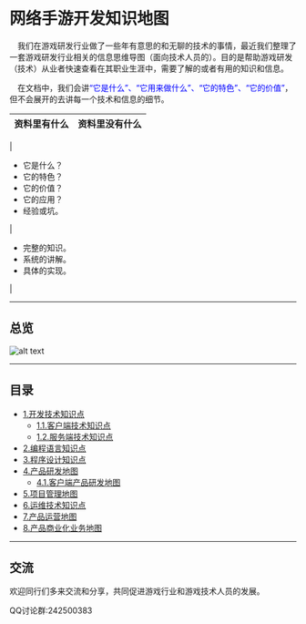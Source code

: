 # 网络手游开发知识地图
&emsp;我们在游戏研发行业做了一些年有意思的和无聊的技术的事情，最近我们整理了一套游戏研发行业相关的信息思维导图（面向技术人员的）。目的是帮助游戏研发（技术）从业者快速查看在其职业生涯中，需要了解的或者有用的知识和信息。

&emsp;在文档中，我们会讲<span style="color:blue">“它是什么”、“它用来做什么”、“它的特色”、“它的价值”</span>，但不会展开的去讲每一个技术和信息的细节。

| 资料里有什么 | 资料里没有什么 |
| --- | --- |
| 
*   它是什么？
*   它的特色？
*   它的价值？
*   它的应用？
*   经验或坑。

 | 

*   完整的知识。
*   系统的讲解。
*   具体的实现。

 |
 
 
----
## 总览
![alt text](https://github.com/gonglei007/GameDevMind/blob/main/exports/0.总览.png?raw=true)

----
## 目录
* [1.开发技术知识点](https://github.com/gonglei007/GameDevMind/blob/main/exports/1.开发技术知识点.png?raw=true)
    * [1.1.客户端技术知识点](https://github.com/gonglei007/GameDevMind/blob/main/exports/1.1.客户端技术知识点.png?raw=true)
    * [1.2.服务端技术知识点](https://github.com/gonglei007/GameDevMind/blob/main/exports/1.2.服务端技术知识点.png?raw=true)
* [2.编程语言知识点](https://github.com/gonglei007/GameDevMind/blob/main/exports/2.编程语言知识点.png?raw=true)
* [3.程序设计知识点](https://github.com/gonglei007/GameDevMind/blob/main/exports/3.程序设计知识点.png?raw=true)
* [4.产品研发地图](https://github.com/gonglei007/GameDevMind/blob/main/exports/4.产品研发地图.png?raw=true)
    * [4.1.客户端产品研发地图](https://github.com/gonglei007/GameDevMind/blob/main/exports/4.1.客户端产品研发地图.png?raw=true)
* [5.项目管理地图](https://github.com/gonglei007/GameDevMind/blob/main/exports/5.项目管理地图.png?raw=true)
* [6.运维技术知识点](https://github.com/gonglei007/GameDevMind/blob/main/exports/6.运维技术知识点.png?raw=true)
* [7.产品运营地图](https://github.com/gonglei007/GameDevMind/blob/main/exports/7.产品运营地图.png?raw=true)
* [8.产品商业化业务地图](https://github.com/gonglei007/GameDevMind/blob/main/exports/8.产品商业化业务地图.png?raw=true)

----
## 交流
欢迎同行们多来交流和分享，共同促进游戏行业和游戏技术人员的发展。

QQ讨论群:242500383
